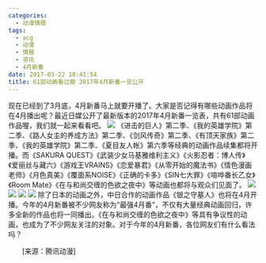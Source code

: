 ```yaml
---
categories:
  - 动漫情报
tags:
  - acg
  - 动漫
  - 情报
  - 资讯
  - 4月新番
date: 2017-03-22 18:41:54
title: 61部动画看过瘾 2017年4月新番一览公开
---
```

现在已经到了3月底，4月新番马上就要开播了。大家是否记得有哪些动画作品将在4月播出呢？最近日媒公开了最新版本的2017年4月新番一览表，共有61部动画作品喔，我们就一起来看看吧。
![](http://n.sinaimg.cn/comic/crawl/20170322/U73_-fycnyhm2271742.jpg)
《进击的巨人》第二季、《我的英雄学院》第二季、《路人女主的养成方法》第二季、《剑风传奇》第二季、《有顶天家族》第二季、《我的英雄学院》第二季、《夏目友人帐》第六季等经典的动画作品续集都将开播。而《SAKURA QUEST》《武装少女马基雅维利主义》《火影忍者：博人传》《爱丽丝与藏六》《游戏王VRAINS》《恋爱暴君》《从零开始的魔法书》《情色漫画老师》《月色真美》《覆面系NOISE》《正确的卡多》《SIN七大罪》《喧哗番长乙女》《Room Mate》《在与和尚交缠的色欲之夜中》等动画也都将与观众们见面了。
![](http://n.sinaimg.cn/comic/crawl/20170322/GJpV-fycnyhm2271760.jpg)
![](http://n.sinaimg.cn/comic/crawl/20170322/ZE6m-fycnyhm2271788.jpg)
![](http://n.sinaimg.cn/comic/crawl/20170322/UPt6-fycnyhm2271812.jpg)
![](http://n.sinaimg.cn/comic/crawl/20170322/PD6R-fycnyhm2271826.jpg)
除了日本的动画之外，中日合作的动画作品《银之守墓人》也将在4月开播。今年的4月新番被不少网友称为“最强4月番”，不仅有大量经典动画回归，许多全新的作品也将一同播出。《在与和尚交缠的色欲之夜中》等具有争议性的动画，也成为了不少网友关注的对象。对于今年的4月新番，各位网友们有什么看法吗？

　　[来源：腾讯动漫]